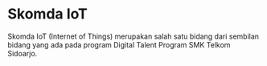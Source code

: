 # Skomda IoT

Skomda IoT (Internet of Things) merupakan salah satu bidang dari sembilan bidang yang ada pada program Digital Talent Program SMK Telkom Sidoarjo.
